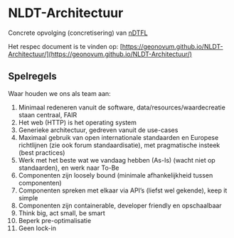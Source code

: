 # NLDT-Architectuur
Concrete opvolging (concretisering) van [nDTFL](https://geonovum.github.io/DTFL/Referentie%20Architectuur/)

Het respec document is te vinden op: [https://geonovum.github.io/NLDT-Architectuur/](https://geonovum.github.io/NLDT-Architectuur/)

## Spelregels

Waar houden we ons als team aan:

1.	Minimaal redeneren vanuit de software, data/resources/waardecreatie staan centraal, FAIR
2.	Het web (HTTP) is het operating system
3.	Generieke architectuur, gedreven vanuit de use-cases
4.	Maximaal gebruik van open internationale standaarden en Europese richtlijnen (zie ook forum standaardisatie), met pragmatische insteek (best practices)
6.	Werk met het beste wat we vandaag hebben (As-Is) (wacht niet op standaarden), en werk naar To-Be
7.	Componenten zijn loosely bound (minimale afhankelijkheid tussen componenten)
8.	Componenten spreken met elkaar via API’s (liefst wel gekende), keep it simple
9.	Componenten zijn containerable, developer friendly en opschaalbaar
10.	Think big, act small, be smart
11.	Beperk pre-optimalisatie
12.	Geen lock-in
